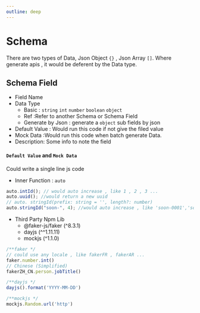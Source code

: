```yaml
---
outline: deep
---
```


# Schema

There are two types of Data, Json Object `{}` , Json Array `[]`.
Where generate apis , it would be deferent by the Data type.

## Schema Field

- Field Name
- Data Type
  - Basic : `string` `int` `number` `boolean` `object`
  - Ref :Refer to another Schema or Schema Field
  - Generate by Json : generate a `object` sub fields by json
- Default Value : Would run this code if not give the filed value
- Mock Data :Would run this code when batch generate Data.
- Description: Some info to note the field

#### `Default Value` and `Mock Data`

Could write a single line js code

- Inner Function : `auto`

```ts
auto.intId(); // would auto increase , like 1 , 2 , 3 ...
auto.uuid(); //would return a new uuid
// auto. stringId(prefix: string = '', length?: number)
auto.stringId("soon-", 4); //would auto increase , like 'soon-0001','soon-0002' , ...
```

- Third Party Npm Lib
  - @faker-js/faker (^8.3.1)
  - dayjs (^^1.11.11)
  - mockjs (^1.1.0)

```ts
/**faker */
// could use any locale , like fakerFR , fakerAR ...
faker.number.int() 
// Chinese (Simplified)
fakerZH_CN.person.jobTitle()

/**dayjs */
dayjs().format('YYYY-MM-DD') 

/**mockjs */
mockjs.Random.url('http')

```
